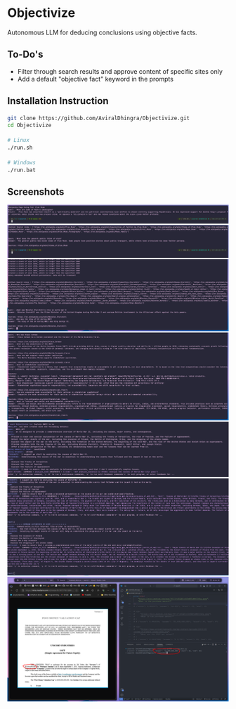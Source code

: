 # Objectivize
Autonomous LLM for deducing conclusions using objective facts.

## To-Do's
 - Filter through search results and approve content of specific sites only
 - Add a default "objective fact" keyword in the prompts
 
 ## Installation Instruction
 ```bash
 git clone https://github.com/AviralDhingra/Objectivize.git
 cd Objectivize
 
 # Linux
 ./run.sh
 
 # Windows
 ./run.bat
 ```

## Screenshots
![Demo](./screenshots/2023-04-25_18-47.png)
![Demo](./screenshots/2023-04-25_19-28.png)
![Demo](./screenshots/2023-04-26_19-24.png)
![Demo](./screenshots/2023-04-26_20-15.png)
![Demo](./screenshots/2023-04-27_22-00.png)
![Demo](./screenshots/2023-04-27_22-02.png)
![Demo](./screenshots/2023-04-23_17-04.png)
